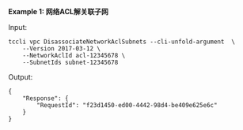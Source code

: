 **Example 1: 网络ACL解关联子网**



Input: 

```
tccli vpc DisassociateNetworkAclSubnets --cli-unfold-argument  \
    --Version 2017-03-12 \
    --NetworkAclId acl-12345678 \
    --SubnetIds subnet-12345678
```

Output: 
```
{
    "Response": {
        "RequestId": "f23d1450-ed00-4442-98d4-be409e625e6c"
    }
}
```

